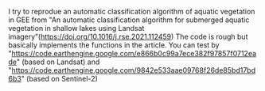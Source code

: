 I try to reprodue an automatic classification algorithm of aquatic vegetation in GEE from "An automatic classification algorithm for submerged aquatic vegetation in shallow lakes using Landsat imagery”(https://doi.org/10.1016/j.rse.2021.112459)
The code is rough but basically implements the functions in the article.
You can test by "https://code.earthengine.google.com/e866b0c99a7ece382f97857f0712eade" (based on Landsat) and "https://code.earthengine.google.com/9842e533aae09768f26de85bd17bd6b3" (based on Sentinel-2)
